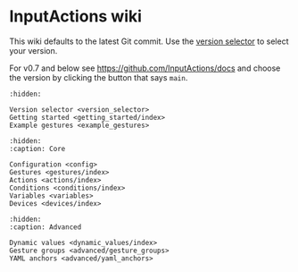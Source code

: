 # InputActions wiki
This wiki defaults to the latest Git commit. Use the [version selector](/version_selector) to select your version.

For v0.7 and below see <https://github.com/InputActions/docs> and choose the version by clicking the button that says ``main``.

```{toctree}
:hidden:

Version selector <version_selector>
Getting started <getting_started/index>
Example gestures <example_gestures>
```

```{toctree}
:hidden:
:caption: Core

Configuration <config>
Gestures <gestures/index>
Actions <actions/index>
Conditions <conditions/index>
Variables <variables>
Devices <devices/index>
```

```{toctree}
:hidden:
:caption: Advanced

Dynamic values <dynamic_values/index>
Gesture groups <advanced/gesture_groups>
YAML anchors <advanced/yaml_anchors>
```